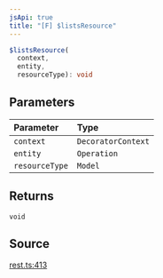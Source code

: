 ```yaml
---
jsApi: true
title: "[F] $listsResource"
---
```


```ts
$listsResource(
  context,
  entity,
  resourceType): void
```

## Parameters

| Parameter      | Type               |
| :------------- | :----------------- |
| `context`      | `DecoratorContext` |
| `entity`       | `Operation`        |
| `resourceType` | `Model`            |

## Returns

`void`

## Source

[rest.ts:413](https://github.com/markcowl/cadl/blob/3db15286/packages/rest/src/rest.ts#L413)
